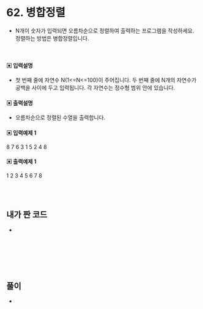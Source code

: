 # 62. 병합정렬

* N개이 숫자가 입력되면 오름차순으로 정렬하여 출력하는 프로그램을 작성하세요.
정렬하는 방법은 병합정렬입니다.


<br/>

#### ▣ 입력설명

* 첫 번째 줄에 자연수 N(1<=N<=100)이 주어집니다.
두 번째 줄에 N개의 자연수가 공백을 사이에 두고 입력됩니다. 각 자연수는 정수형 범위 안에 
있습니다. 




#### ▣ 출력설명

* 오름차순으로 정렬된 수열을 출력합니다.



#### ▣ 입력예제 1
8
7 6 3 1 5 2 4 8



#### ▣ 출력예제 1
1 2 3 4 5 6 7 8 

<br/>
<br/>


## 내가 짠 코드
*

<br/>

```c++


```


<br><br> 

## 풀이
*  

<br/>

```c++


```
